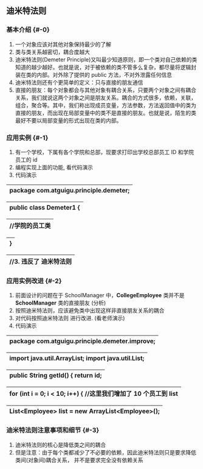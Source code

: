## 迪米特法则

### 基本介绍 {#-0}

1.  一个对象应该对其他对象保持最少的了解
2.  类与类关系越密切，耦合度越大
3.  迪米特法则(Demeter Principle)又叫最少知道原则，即一个类对自己依赖的类知道的越少越好。也就是说，对于被依赖的类不管多么复杂，都尽量将逻辑封装在类的内部。对外除了提供的 public 方法，不对外泄露任何信息
4.  迪米特法则还有个更简单的定义：只与直接的朋友通信
5.  直接的朋友：每个对象都会与其他对象有耦合关系，只要两个对象之间有耦合关系，我们就说这两个对象之间是朋友关系。耦合的方式很多，依赖，关联，组合，聚合等。其中，我们称出现成员变量，方法参数，方法返回值中的类为直接的朋友，而出现在局部变量中的类不是直接的朋友。也就是说，陌生的类最好不要以局部变量的形式出现在类的内部。

### 应用实例 {#-1}

1.  有一个学校，下属有各个学院和总部，现要求打印出学校总部员工 ID 和学院员工的 id
2.  编程实现上面的功能, 看代码演示
3.  代码演示

| package com.atguigu.principle.demeter; |
| --- |

| public class Demeter1 { |
| --- |

| //学院的员工类 |
| --- |

| } |
| --- |

| //3\. 违反了 迪米特法则 |
| --- |

### 应用实例改进 {#-2}

1.  前面设计的问题在于 SchoolManager 中，**CollegeEmployee** 类并不是 **SchoolManager** 类的直接朋友 (分析)
2.  按照迪米特法则，应该避免类中出现这样非直接朋友关系的耦合
3.  对代码按照迪米特法则 进行改进. (看老师演示)
4.  代码演示

| package com.atguigu.principle.demeter.improve; |
| --- |

| import java.util.ArrayList; import java.util.List; |
| --- |

| public String getId() { return id; |
| --- |

| for (int i = 0; i &lt; 10; i++) { //这里我们增加了 10 个员工到 list |
| --- |

| List&lt;Employee&gt; list = new ArrayList&lt;Employee&gt;(); |
| --- |

### 迪米特法则注意事项和细节 {#-3}

1.  迪米特法则的核心是降低类之间的耦合
2.  但是注意：由于每个类都减少了不必要的依赖，因此迪米特法则只是要求降低类间(对象间)耦合关系， 并不是要求完全没有依赖关系